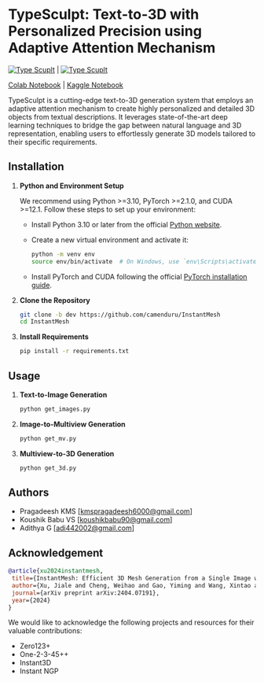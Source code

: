 # TypeSculpt: Text-to-3D with Personalized Precision using Adaptive Attention Mechanism

[![Type Scuplt](https://colab.research.google.com/assets/colab-badge.svg)](https://colab.research.google.com/drive/1UGOIbAyYS7H1WxjuZCPzgumAPs_9C-YQ?usp=sharing) | [![Type Scuplt](https://kaggle.com/static/images/open-in-kaggle.svg)](https://www.kaggle.com/code/kaybe02/type-sculpt-demo)

[Colab Notebook](https://colab.research.google.com/drive/1UGOIbAyYS7H1WxjuZCPzgumAPs_9C-YQ?usp=sharing) | [Kaggle Notebook](https://www.kaggle.com/code/kaybe02/type-sculpt-demo)

TypeSculpt is a cutting-edge text-to-3D generation system that employs an adaptive attention mechanism to create highly personalized and detailed 3D objects from textual descriptions. It leverages state-of-the-art deep learning techniques to bridge the gap between natural language and 3D representation, enabling users to effortlessly generate 3D models tailored to their specific requirements.

## Installation

1. **Python and Environment Setup**

   We recommend using Python >=3.10, PyTorch >=2.1.0, and CUDA >=12.1. Follow these steps to set up your environment:

   - Install Python 3.10 or later from the official [Python website](https://www.python.org/downloads/).
   - Create a new virtual environment and activate it:

     ```bash
     python -m venv env
     source env/bin/activate  # On Windows, use `env\Scripts\activate`
     ```

   - Install PyTorch and CUDA following the official [PyTorch installation guide](https://pytorch.org/get-started/locally/).

2. **Clone the Repository**

   ```bash
   git clone -b dev https://github.com/camenduru/InstantMesh
   cd InstantMesh
   ```

3. **Install Requirements**

   ```bash
   pip install -r requirements.txt
   ```

## Usage

1. **Text-to-Image Generation**

   ```bash
   python get_images.py
   ```

2. **Image-to-Multiview Generation**

   ```bash
   python get_mv.py
   ```

3. **Multiview-to-3D Generation**

   ```bash
   python get_3d.py
   ```

## Authors

- Pragadeesh KMS [kmspragadeesh6000@gmail.com]
- Koushik Babu VS [koushikbabu90@gmail.com]
- Adithya G [adi442002@gmail.com]

## Acknowledgement

```bibtex
@article{xu2024instantmesh,
 title={InstantMesh: Efficient 3D Mesh Generation from a Single Image with Sparse-view Large Reconstruction Models},
 author={Xu, Jiale and Cheng, Weihao and Gao, Yiming and Wang, Xintao and Gao, Shenghua and Shan, Ying},
 journal={arXiv preprint arXiv:2404.07191},
 year={2024}
}
```


We would like to acknowledge the following projects and resources for their valuable contributions:

- Zero123+
- One-2-3-45++
- Instant3D
- Instant NGP
